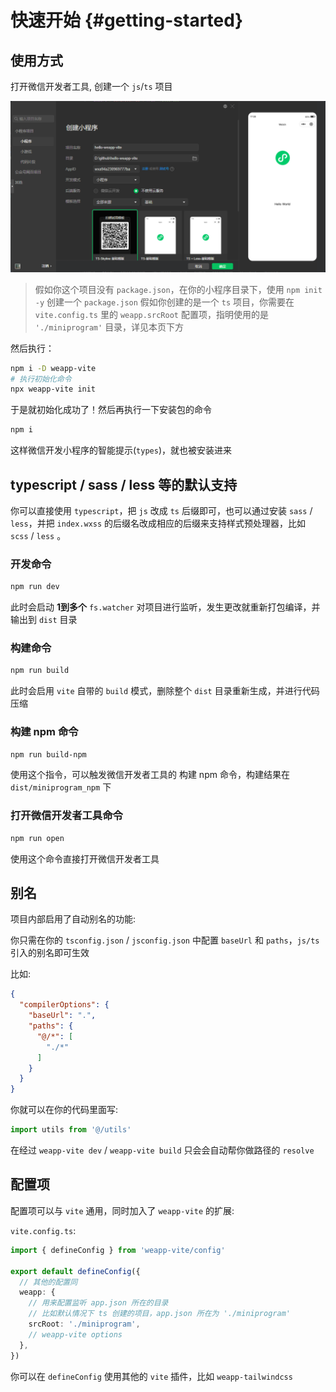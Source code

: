 # 快速开始 {#getting-started}

## 使用方式

打开微信开发者工具, 创建一个 `js`/`ts` 项目

![](../images/create-project.png)

> 假如你这个项目没有 `package.json`，在你的小程序目录下，使用 `npm init -y` 创建一个 `package.json`
> 假如你创建的是一个 `ts` 项目，你需要在 `vite.config.ts` 里的 `weapp.srcRoot` 配置项，指明使用的是 `'./miniprogram'` 目录，详见本页下方

然后执行：

```sh
npm i -D weapp-vite
# 执行初始化命令
npx weapp-vite init
```

于是就初始化成功了！然后再执行一下安装包的命令

```sh
npm i
```

这样微信开发小程序的智能提示(`types`)，就也被安装进来

## typescript / sass / less 等的默认支持

你可以直接使用 `typescript`，把 `js` 改成 `ts` 后缀即可，也可以通过安装 `sass` / `less`，并把 `index.wxss` 的后缀名改成相应的后缀来支持样式预处理器，比如 `scss` / `less` 。

### 开发命令

```sh
npm run dev
```

此时会启动 **1到多个** `fs.watcher` 对项目进行监听，发生更改就重新打包编译，并输出到 `dist` 目录

### 构建命令

```sh
npm run build
```

此时会启用 `vite` 自带的 `build` 模式，删除整个 `dist` 目录重新生成，并进行代码压缩

### 构建 npm 命令

```sh
npm run build-npm
```

使用这个指令，可以触发微信开发者工具的 构建 npm 命令，构建结果在 `dist/miniprogram_npm` 下

### 打开微信开发者工具命令

```sh
npm run open
```

使用这个命令直接打开微信开发者工具

## 别名

项目内部启用了自动别名的功能:

你只需在你的 `tsconfig.json` / `jsconfig.json` 中配置 `baseUrl` 和 `paths`，`js/ts` 引入的别名即可生效

比如:

```json
{
  "compilerOptions": {
    "baseUrl": ".",
    "paths": {
      "@/*": [
        "./*"
      ]
    }
  }
}
```

你就可以在你的代码里面写:

```ts
import utils from '@/utils'
```

在经过 `weapp-vite dev` / `weapp-vite build` 只会会自动帮你做路径的 `resolve`

## 配置项

配置项可以与 `vite` 通用，同时加入了 `weapp-vite` 的扩展:

`vite.config.ts`:

```ts
import { defineConfig } from 'weapp-vite/config'

export default defineConfig({
  // 其他的配置同
  weapp: {
    // 用来配置监听 app.json 所在的目录
    // 比如默认情况下 ts 创建的项目，app.json 所在为 './miniprogram'
    srcRoot: './miniprogram',
    // weapp-vite options
  },
})
```

你可以在 `defineConfig` 使用其他的 `vite` 插件，比如 `weapp-tailwindcss`
